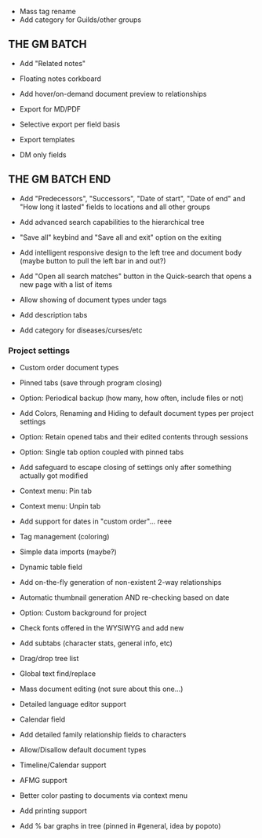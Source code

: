 
- Mass tag rename
- Add category for Guilds/other groups

## THE GM BATCH

- Add "Related notes"
- Floating notes corkboard
- Add hover/on-demand document preview to relationships

- Export for MD/PDF
- Selective export per field basis
- Export templates
- DM only fields

## THE GM BATCH END

- Add "Predecessors", "Successors", "Date of start", "Date of end" and "How long it lasted" fields to locations and all other groups

- Add advanced search capabilities to the hierarchical tree

- "Save all" keybind and "Save all and exit" option on the exiting

- Add intelligent responsive design to the left tree and document body (maybe button to pull the left bar in and out?)

- Add "Open all search matches" button in the Quick-search that opens a new page with a list of items
- Allow showing of document types under tags
- Add description tabs
- Add category for diseases/curses/etc

### Project settings

- Custom order document types
- Pinned tabs (save through program closing)
- Option: Periodical backup (how many, how often, include files or not)
- Add Colors, Renaming and Hiding to default document types per project settings
- Option: Retain opened tabs and their edited contents through sessions
- Option: Single tab option coupled with pinned tabs
- Add safeguard to escape closing of settings only after something actually got modified
- Context menu: Pin tab
- Context menu: Unpin tab

- Add support for dates in "custom order"... reee
- Tag management (coloring)

- Simple data imports (maybe?)

- Dynamic table field

- Add on-the-fly generation of non-existent 2-way relationships

- Automatic thumbnail generation AND re-checking based on date

- Option: Custom background for project
- Check fonts offered in the WYSIWYG and add new
- Add subtabs (character stats, general info, etc)
- Drag/drop tree list
- Global text find/replace
- Mass document editing (not sure about this one...)

- Detailed language editor support
- Calendar field
- Add detailed family relationship fields to characters
- Allow/Disallow default document types
- Timeline/Calendar support
- AFMG support
- Better color pasting to documents via context menu
- Add printing support
- Add % bar graphs in tree (pinned in #general, idea by popoto)
